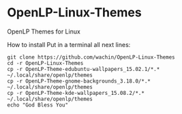 # OpenLP-Linux-Themes
OpenLP Themes for Linux


How to install
Put in a terminal all next lines:

```
git clone https://github.com/wachin/OpenLP-Linux-Themes
cd -r OpenLP-Linux-Themes
cp -r OpenLP-Theme-edubuntu-wallpapers_15.02.1/*.* ~/.local/share/openlp/themes
cp -r OpenLP-Theme-gnome-backgrounds_3.18.0/*.* ~/.local/share/openlp/themes
cp -r OpenLP-Theme-kde-wallpapers_15.08.2/*.* ~/.local/share/openlp/themes
echo "God Bless You"
```



